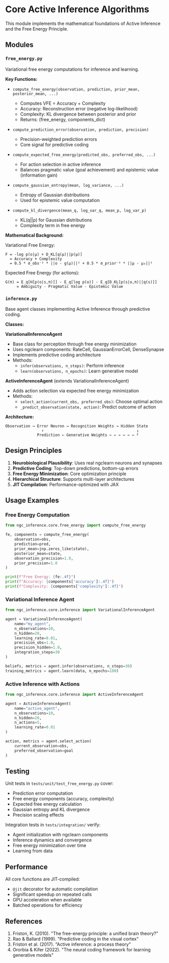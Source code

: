 # Core Active Inference Algorithms

This module implements the mathematical foundations of Active Inference and the Free Energy Principle.

## Modules

### `free_energy.py`
Variational free energy computations for inference and learning.

**Key Functions:**
- `compute_free_energy(observation, prediction, prior_mean, posterior_mean, ...)`
  - Computes VFE = Accuracy + Complexity
  - Accuracy: Reconstruction error (negative log-likelihood)
  - Complexity: KL divergence between posterior and prior
  - Returns: (free_energy, components_dict)

- `compute_prediction_error(observation, prediction, precision)`
  - Precision-weighted prediction errors
  - Core signal for predictive coding
  
- `compute_expected_free_energy(predicted_obs, preferred_obs, ...)`
  - For action selection in active inference
  - Balances pragmatic value (goal achievement) and epistemic value (information gain)

- `compute_gaussian_entropy(mean, log_variance, ...)`
  - Entropy of Gaussian distributions
  - Used for epistemic value computation

- `compute_kl_divergence(mean_q, log_var_q, mean_p, log_var_p)`
  - KL(q||p) for Gaussian distributions
  - Complexity term in free energy

**Mathematical Background:**

Variational Free Energy:
```
F = -log p(o|μ) + D_KL[q(μ)||p(μ)]
  = Accuracy + Complexity
  = 0.5 * σ_obs⁻² * ||o - g(μ)||² + 0.5 * σ_prior⁻² * ||μ - μ₀||²
```

Expected Free Energy (for actions):
```
G(π) = E_q[H[p(o|s,π)]] - E_q[log p(o)] - E_q[D_KL[p(s|o,π)||q(s)]]
     = Ambiguity - Pragmatic Value - Epistemic Value
```

### `inference.py`
Base agent classes implementing Active Inference through predictive coding.

**Classes:**

**VariationalInferenceAgent**
- Base class for perception through free energy minimization
- Uses ngclearn components: RateCell, GaussianErrorCell, DenseSynapse
- Implements predictive coding architecture
- Methods:
  - `infer(observations, n_steps)`: Perform inference
  - `learn(observations, n_epochs)`: Learn generative model

**ActiveInferenceAgent** (extends VariationalInferenceAgent)
- Adds action selection via expected free energy minimization
- Methods:
  - `select_action(current_obs, preferred_obs)`: Choose optimal action
  - `_predict_observation(state, action)`: Predict outcome of action

**Architecture:**
```
Observation → Error Neuron → Recognition Weights → Hidden State
                ↑                                         ↓
              Prediction ← Generative Weights ← ← ← ← ← ← ┘
```

## Design Principles

1. **Neurobiological Plausibility**: Uses real ngclearn neurons and synapses
2. **Predictive Coding**: Top-down predictions, bottom-up errors
3. **Free Energy Minimization**: Core optimization principle
4. **Hierarchical Structure**: Supports multi-layer architectures
5. **JIT Compilation**: Performance-optimized with JAX

## Usage Examples

### Free Energy Computation
```python
from ngc_inference.core.free_energy import compute_free_energy

fe, components = compute_free_energy(
    observation=obs,
    prediction=pred,
    prior_mean=jnp.zeros_like(state),
    posterior_mean=state,
    observation_precision=1.0,
    prior_precision=1.0
)

print(f"Free Energy: {fe:.4f}")
print(f"Accuracy: {components['accuracy']:.4f}")
print(f"Complexity: {components['complexity']:.4f}")
```

### Variational Inference Agent
```python
from ngc_inference.core.inference import VariationalInferenceAgent

agent = VariationalInferenceAgent(
    name="my_agent",
    n_observations=10,
    n_hidden=20,
    learning_rate=0.01,
    precision_obs=1.0,
    precision_hidden=1.0,
    integration_steps=30
)

beliefs, metrics = agent.infer(observations, n_steps=30)
training_metrics = agent.learn(data, n_epochs=100)
```

### Active Inference with Actions
```python
from ngc_inference.core.inference import ActiveInferenceAgent

agent = ActiveInferenceAgent(
    name="active_agent",
    n_observations=10,
    n_hidden=20,
    n_actions=5,
    learning_rate=0.01
)

action, metrics = agent.select_action(
    current_observation=obs,
    preferred_observation=goal
)
```

## Testing

Unit tests in `tests/unit/test_free_energy.py` cover:
- Prediction error computation
- Free energy components (accuracy, complexity)
- Expected free energy calculation
- Gaussian entropy and KL divergence
- Precision scaling effects

Integration tests in `tests/integration/` verify:
- Agent initialization with ngclearn components
- Inference dynamics and convergence
- Free energy minimization over time
- Learning from data

## Performance

All core functions are JIT-compiled:
- `@jit` decorator for automatic compilation
- Significant speedup on repeated calls
- GPU acceleration when available
- Batched operations for efficiency

## References

1. Friston, K. (2010). "The free-energy principle: a unified brain theory?"
2. Rao & Ballard (1999). "Predictive coding in the visual cortex"
3. Friston et al. (2017). "Active inference: a process theory"
4. Ororbia & Kifer (2022). "The neural coding framework for learning generative models"




